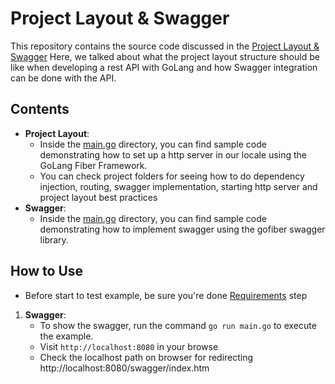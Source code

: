# Project Layout & Swagger

This repository contains the source code discussed in the [Project Layout & Swagger](https://www.youtube.com/watch?v=zTq6ei6E9uY)
Here, we talked about what the project layout structure should be like when developing a rest API with GoLang and how Swagger integration can be done with the API.

## Contents
- **Project Layout**:
    - Inside the [main.go](main.go) directory, you can find sample code demonstrating how to set up a http server in our
      locale using the GoLang Fiber Framework.
    - You can check project folders for seeing how to do dependency injection, routing, swagger implementation, starting http server and project layout
best practices
- **Swagger**:
    - Inside the [main.go](main.go) directory, you can find sample code demonstrating how to implement swagger using the
      gofiber swagger library.

## How to Use
- Before start to test example, be sure you're done [Requirements](../README.md) step

1. **Swagger**:
    - To show the swagger, run the command `go run main.go` to execute the example.
    - Visit `http://localhost:8080` in your browse
    - Check the localhost path on browser for redirecting http://localhost:8080/swagger/index.htm